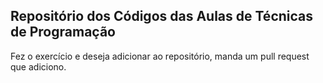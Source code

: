 ## Repositório dos Códigos das Aulas de Técnicas de Programação


Fez o exercício e deseja adicionar ao repositório, manda um pull request que adiciono.
